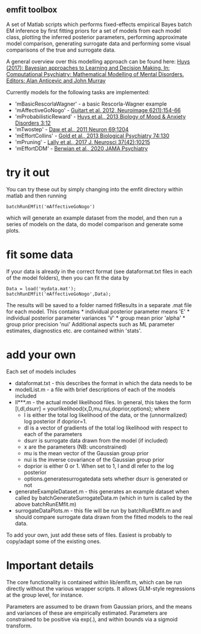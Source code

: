 
## emfit toolbox 

A set of Matlab scripts which performs fixed-effects empirical Bayes batch EM
inference by first fitting priors for a set of models from each model class,
plotting the inferred posterior parameters, performing approximate model
comparison, generating surrogate data and performing some visual comparisons of
the true and surrogate data. 

A general overview over this modelling approach can be found here: 
[Huys (2017): Bayesian approaches to Learning and Decision Making. 
In: Computational Psychiatry: Mathematical Modelling of Mental Disorders. Editors: Alan Anticevic and John Murray](https://quentinhuys.com/abstr_Huys17-BayesianModellingDecisionMaking.html)

Currently models for the following tasks are implemented: 

* 'mBasicRescorlaWagner' - a basic Rescorla-Wagner example 
* 'mAffectiveGoNogo' - [Guitart et al. 2012, Neuroimage 62(1):154-66](http://dx.doi.org/10.1016/j.neuroimage.2012.04.024)
* 'mProbabilisticReward' - [Huys et al., 2013 Biology of Mood & Anxiety Disorders 3:12](https://quentinhuys.com/abstr_HuysEa13-MDDMetaAnalysis.html)
* 'mTwostep' - [Daw et al., 2011 Neuron 69:1204](https://doi.org/10.1016/j.neuron.2011.02.027)
* 'mEffortCollins' - [Gold et al., 2013 Biological Psychiatry 74:130](https://doi.org/10.1016/j.biopsych.2012.12.022)
* 'mPruning' - [Lally et al., 2017 J. Neurosci 37(42):10215](https://quentinhuys.com/abstr_LallyEa17-PruningfMRI.html)
* 'mEffortDDM' - [Berwian et al., 2020 JAMA Psychiatry](https://dx.doi.org/10.1001/jamapsychiatry.2019.4971)

# try it out 

You can try these out by simply changing into the emfit directory within matlab
and then running

	batchRunEMfit('mAffectiveGoNogo')

which will generate an example dataset from the model, and then run a series of
models on the data, do model comparison and generate some plots. 

# fit some data 

If your data is already in the correct format (see dataformat.txt files in each
of the model folders), then you can fit the data by 

	Data = load('mydata.mat');
	batchRunEMfit('mAffectiveGoNogo',Data);

The results will be saved to a folder named fitResults in a separate .mat file
for each model. This contains
	* individual posterior parameter means 'E'
	* individual posterior parameter variances 'V'
	* group mean prior 'alpha'
	* group prior precision 'nui'
Additional aspects such as ML parameter estimates, diagnostics etc. are
contained within 'stats'. 

# add your own

Each set of models includes 
* dataformat.txt - this describes the format in which the data needs to be 
* modelList.m - a file with brief descriptions of each of the models included 
* ll***.m - the actual model likelihood files. In general, this takes the form 
  [l,dl,dsurr] = yourlikelihood(x,D,mu,nui,doprior,options);
  where 
  	* l is either the total log likelihood of the data, or the (unnormalized)
	  log posterior if doprior=1. 
	* dl is a vector of gradients of the total log likelihood with respect to each of the parameters
	* dsurr is surrogate data drawn from the model (if included)
	* x are the parameters (NB: unconstrained)
	* mu is the mean vector of the Gaussian group prior 
	* nui is the inverse covariance of the Gaussian group prior 
	* doprior is either 0 or 1. When set to 1, l and dl refer to the log
	  posterior 
	* options.generatesurrogatedata sets whether dsurr is generated or not
* generateExampleDataset.m - this generates an example dataset when called by
  batchGenerateSurrogateData.m (which in turn is called by the above
  batchRunEMfit.m)
* surrogateDataPlots.m - this file will be run by batchRunEMfit.m and should
  compare surrogate data drawn from the fitted models to the real data. 

To add your own, just add these sets of files. Easiest is probably to
copy/adapt some of the existing ones. 

# Important details 

The core functionality is contained within lib/emfit.m, which can be run
directly without the various wrapper scripts. It allows GLM-style regressions at
the group level, for instance. 

Parameters are assumed to be drawn from Gaussian priors, and the means and
variances of these are empirically estimated. Parameters are constrained to be
positive via exp(.), and within bounds via a sigmoid transform. 

